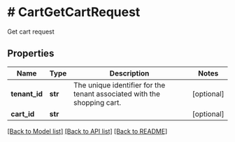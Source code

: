 # # CartGetCartRequest
Get cart request

## Properties 


Name | Type | Description | Notes
------------ | ------------- | ------------- | -------------
**tenant_id**| **str** | The unique identifier for the tenant associated with the shopping cart.  | [optional]
**cart_id**| **str** |   | [optional]


[[Back to Model list]](../../README.md#models) [[Back to API list]](../../README.md#endpoints) [[Back to README]](../../README.md)

